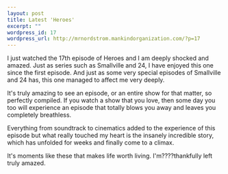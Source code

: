 ```yaml
--- 
layout: post
title: Latest 'Heroes'
excerpt: ""
wordpress_id: 17
wordpress_url: http://mrnordstrom.mankindorganization.com/?p=17
---
```

I just watched the 17th episode of Heroes and I am deeply shocked and amazed. Just as series such as Smallville and 24, I have enjoyed this one since the first episode. And just as some very special episodes of Smallville and 24 has, this one managed to affect me very deeply.

It's truly amazing to see an episode, or an entire show for that matter, so perfectly compiled. If you watch a show that you love, then some day you too will experience an episode that totally blows you away and leaves you completely breathless.

Everything from soundtrack to cinematics added to the experience of this episode but what really touched my heart is the insanely incredible story, which has unfolded for weeks and finally come to a climax.

It's moments like these that makes life worth living. I'm????thankfully left truly amazed.
